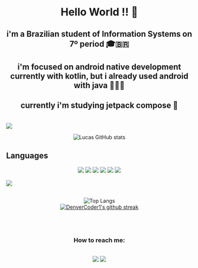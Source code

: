 <div align="center">
  <h1>Hello World !! 👋</h1>
</div>
 
<div style="text-align: center;">

  <h2> i'm a Brazilian student of Information Systems on 7º period 🎓🇧🇷 

  <h2> i'm focused on android native development currently with kotlin, but i already used android with java 👨🏽‍💻 </h2>
    
  <h2> currently i'm studying jetpack compose 🚀</h2>

</div>
<br>
<img src="https://camo.githubusercontent.com/76109812f3127b0f86940373897b04ac8943cb3c0f057f90046444480f61bafd/68747470733a2f2f692e696d6775722e636f6d2f77617856496d762e706e67">
<br>

<div style="text-align: center;">

  ![Lucas GitHub stats](https://github-readme-stats.vercel.app/api?username=LucasMelll0&show_icons=true&theme=transparent)
</div>





## Languages     
<div align="center">
  <a href="https://kotlinlang.org/)"><img src="https://img.shields.io/badge/kotlin-%230095D5.svg?style=for-the-badge&logo=kotlin&logoColor=white"></a>
  <a href="https://www.java.com/en/download/help/whatis_java.html"><img src="https://img.shields.io/badge/java-%23ED8B00.svg?style=for-the-badge&logo=java&logoColor=white)"></a>
  <a href="https://www.python.org/"><img src="https://img.shields.io/badge/python-3670A0?style=for-the-badge&logo=python&logoColor=ffdd54"></a>
  <a href="https://www.php.net/"><img src="https://img.shields.io/badge/php-%23777BB4.svg?style=for-the-badge&logo=php&logoColor=white"></a>
  <a href="https://developer.mozilla.org/pt-BR/docs/Web/HTML"><img src="https://img.shields.io/badge/html5-%23E34F26.svg?style=for-the-badge&logo=html5&logoColor=white"></a>
  <a href="https://www.android.com/intl/pt-BR_br/"><img src="https://img.shields.io/badge/Android-3DDC84?style=for-the-badge&logo=android&logoColor=white"></a>
</div>
 <br>
 <img src="https://camo.githubusercontent.com/76109812f3127b0f86940373897b04ac8943cb3c0f057f90046444480f61bafd/68747470733a2f2f692e696d6775722e636f6d2f77617856496d762e706e67">
<br>
 <br>
<div style="text-align: center;">
  
  ![Top Langs](https://github-readme-stats.vercel.app/api/top-langs/?username=LucasMelll0&layout=compact&theme=transparent)
  <br>
  [![DenverCoder1's github streak](https://github-readme-streak-stats.herokuapp.com/?user=LucasMelll0&theme=tokyonight)](https://github.com/DenverCoder1/github-readme-streak-stats)

</div>

<br>
<br>
<div style="text-align: center;">
  <h3>How to reach me:</h3>
  <br>
  <a href="mailto:lucasmellorodrigues2012@gmail.com"><img src="https://img.shields.io/badge/Gmail-D14836?style=for-the-badge&logo=gmail&logoColor=white"></a>
  <a href="https://www.linkedin.com/in/lucas-mello-a43887188/"><img src="https://img.shields.io/badge/linkedin-%230077B5.svg?style=for-the-badge&logo=linkedin&logoColor=white"></a>
</div>
